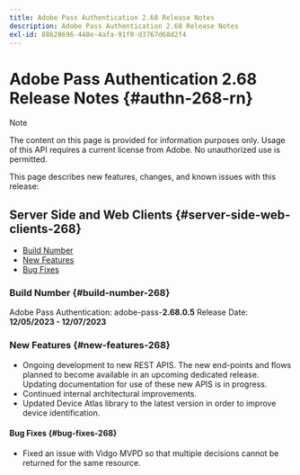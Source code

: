 ```yaml
---
title: Adobe Pass Authentication 2.68 Release Notes
description: Adobe Pass Authentication 2.68 Release Notes
exl-id: 88628696-448e-4afa-91f0-d3767d68d2f4
---
```

# Adobe Pass Authentication 2.68 Release Notes {#authn-268-rn}

>[!NOTE]
>
>The content on this page is provided for information purposes only. Usage of this API requires a current license from Adobe. No unauthorized use is permitted.

This page describes new features, changes, and known issues with this release:

## Server Side and Web Clients {#server-side-web-clients-268}

* [Build Number](#build-number-268)
* [New Features](#new-features-268)
* [Bug Fixes](#bug-fixes-268)

### Build Number {#build-number-268}

Adobe Pass Authentication: adobe-pass-**2.68.0.5**
Release Date: **12/05/2023 - 12/07/2023** 

### New Features {#new-features-268}

* Ongoing development to new REST APIS. The new end-points and flows planned to become available in an upcoming dedicated release. Updating documentation for use of these new APIS is in progress.
* Continued internal architectural improvements.
* Updated Device Atlas library to the latest version in order to improve device identification.
 
#### Bug Fixes {#bug-fixes-268}

* Fixed an issue with Vidgo MVPD so that multiple decisions cannot be returned for the same resource.
